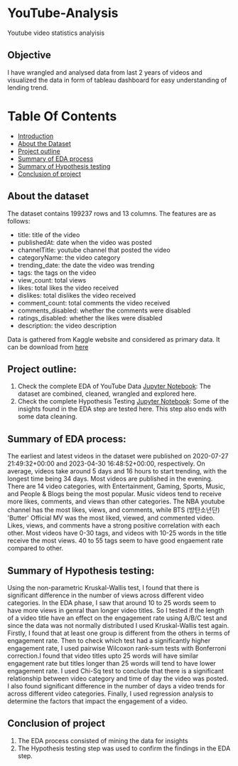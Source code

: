 # YouTube-Analysis

Youtube video statistics analyisis

## Objective
I have wrangled and analysed data from last 2 years of videos and visualized the data in form of tableau dashboard for easy understanding of lending trend. 
<!-- Check out the [project report]() -->

# Table Of Contents
  
  - [Introduction](https://github.com/ALvee-611/YouTube-Analysis/blob/master/README.md#About-the-dataset)
  - [About the Dataset](https://github.com/ALvee-611/YouTube-Analysis/blob/master/README.md#About-the-dataset)
  - [Project outline](https://github.com/ALvee-611/YouTube-Analysis/blob/master/README.md#GuiProject-outline)
  - [Summary of EDA process](https://github.com/ALvee-611/YouTube-Analysis/blob/master/README.md#Summary-of-EDA-process)
  - [Summary of Hypothesis testing](https://github.com/ALvee-611/YouTube-Analysis/blob/master/README.md#Summary-of-Hypothesis-testing)
  - [Conclusion of project](https://github.com/ALvee-611/YouTube-Analysis/blob/master/README.md#Conclusion-of-project)

## About the dataset

The dataset contains 199237 rows and 13 columns. The features are as follows:
- title: title of the video                 
- publishedAt: date when the video was posted
- channelTitle: youtube channel that posted the video            
- categoryName: the video category            
- trending_date: the date the video was trending           
- tags: the tags on the video                    
- view_count: total views              
- likes: total likes the video received                   
- dislikes: total dislikes the video received                
- comment_count: total comments the video received           
- comments_disabled: whether the comments were disabled       
- ratings_disabled: whether the likes were disabled
- description: the video description 

Data is gathered from Kaggle website and considered as primary data. It can be download from [here](https://www.kaggle.com/datasets/rsrishav/youtube-trending-video-dataset)

## Project outline:
1) Check the complete EDA of YouTube Data [Jupyter Notebook](https://github.com/ALvee-611/YouTube-Analysis/blob/master/Analysis/EDA.ipynb): The dataset are combined, cleaned, wrangled and explored here.
2) Check the complete Hypothesis Testing [Jupyter Notebook](https://github.com/ALvee-611/YouTube-Analysis/blob/master/Analysis/statistical_tests.ipynb): Some of the insights found in the EDA step are tested here. This step also ends with some data cleaning.
<!-- 3) Check the complete Model Building here (in-progress/final stage) [Jupyter Notebook](https://github.com/ALvee-611/YouTube-Analysis/blob/master/Analysis/model_building.ipynb)
4) Check the code of ML model by using this [script]() 
5) Use the [Dashboard]() -->

## Summary of EDA process:
The earliest and latest videos in the dataset were published on 2020-07-27 21:49:32+00:00 and 2023-04-30 16:48:52+00:00, respectively. On average, videos take around 5 days and 16 hours to start trending, with the longest time being 34 days. Most videos are published in the evening. There are 14 video categories, with Entertainment, Gaming, Sports, Music, and People & Blogs being the most popular. Music videos tend to receive more likes, comments, and views than other categories. The NBA youtube channel has the most likes, views, and comments, while BTS (방탄소년단) 'Butter' Official MV was the most liked, viewed, and commented video. Likes, views, and comments have a strong positive correlation with each other. Most videos have 0-30 tags, and videos with 10-25 words in the title receive the most views. 40 to 55 tags seem to have good engaement rate compared to other.

## Summary of Hypothesis testing:
Using the non-parametric Kruskal-Wallis test, I found that there is significant difference in the number of views across different video categories. In the EDA phase, I saw that around 10 to 25 words seem to have more views in genral than longer video titles. So I tested if the length of a video title have an effect on the engagement rate using A/B/C test and since the data was not normally distributed I used Kruskal-Wallis test again. Firstly, I found that at least one group is different from the others in terms of engagement rate. Then to check which test had a significantly higher engagement rate, I used pairwise Wilcoxon rank-sum tests with Bonferroni correction.I found that video titles upto 25 words will have similar engagement rate but titles longer than 25 words will tend to have lower engagement rate. I used Chi-Sq test to conclude that there is a significant relationship between video category and time of day the video was posted. I also found significant difference in the number of days a video trends for across different video categories. Finally, I used regression analysis to determine the factors that impact the engagement of a video.

## Conclusion of project

1) The EDA process consisted of mining the data for insights
2) The Hypothesis testing step was used to confirm the findings in the EDA step.